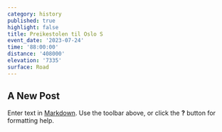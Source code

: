 ```yaml
---
category: history
published: true
highlight: false
title: Preikestolen til Oslo S
event_date: '2023-07-24'
time: '88:00:00'
distance: '408000'
elevation: '7335'
surface: Road
---
```

## A New Post

Enter text in [Markdown](http://daringfireball.net/projects/markdown/). Use the toolbar above, or click the **?** button for formatting help.
